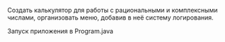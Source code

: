 Создать калькулятор для работы с рациональными и комплексными числами, организовать меню, добавив в неё систему логирования.

Запуск приложения в Program.java